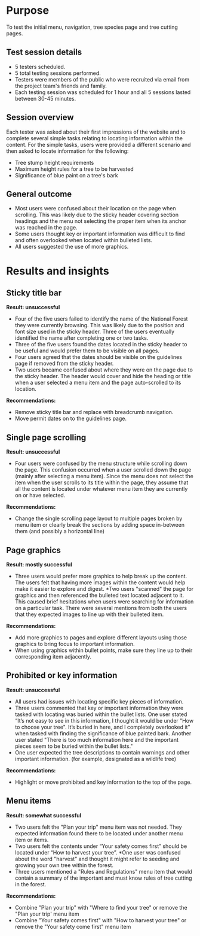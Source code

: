 # Purpose
To test the initial menu, navigation, tree species page and tree cutting pages.
 
## Test session details
* 5 testers scheduled.
* 5 total testing sessions performed.
* Testers were members of the public who were recruited via email from the project team's friends and family. 
* Each testing session was scheduled for 1 hour and all 5 sessions lasted between 30-45 minutes.
 
## Session overview
Each tester was asked about their first impressions of the website and to  complete several simple tasks relating to locating information within the content. For the simple tasks, users were provided a different scenario and then asked to locate information for the following:
* Tree stump height requirements
* Maximum height rules for a tree to be harvested
* Significance of blue paint on a tree's bark

## General outcome
* Most users were confused about their location on the page when scrolling. This was likely due to the sticky header covering section headings and the menu not selecting the proper item when its anchor was reached in the page. 
* Some users thought key or important information was difficult to find and often overlooked when located within bulleted lists. 
* All users suggested the use of more graphics.


# Results and insights


## Sticky title bar

**Result: unsuccessful**

* Four of the five users failed to identify the name of the National Forest they were currently browsing. This was likely due to the position and font size used in the sticky header. Three of the users eventually identified the name after completing one or two tasks.
* Three of the five users found the dates located in the sticky header to be useful and would prefer them to be visible on all pages.
* Four users agreed that the dates should be visible on the guidelines page if removed from the sticky header.
* Two users became confused about where they were on the page due to the sticky header. The header would cover and hide the heading or title when a user selected a menu item and the page auto-scrolled to its location.

**Recommendations:**

* Remove sticky title bar and replace with breadcrumb navigation.
* Move permit dates on to the guidelines page.
 

## Single page scrolling

**Result: unsuccessful**

* Four users were confused by the menu structure while scrolling down the page. This confusion occurred when a user scrolled down the page (mainly after selecting a menu item). Since the menu does not select the item when the user scrolls to its title within the page, they assume that all the content is located under whatever menu item they are currently on or have selected.

**Recommendations:**

* Change the single scrolling page layout to multiple pages broken by menu item or clearly break the sections by adding space in-between them (and possibly a horizontal line)
 
 
## Page graphics

**Result: mostly successful**

* Three users would prefer more graphics to help break up the content. The users felt that having more images within the content would help make it easier to explore and digest.
*Two users "scanned" the page for graphics and then referenced the bulleted text located adjacent to it. This caused brief hesitations when users were searching for information on a particular task. There were several mentions from both the users that they expected images to line up with their bulleted item. 

**Recommendations:**

* Add more graphics to pages and explore different layouts using those graphics to bring focus to important information.
* When using graphics within bullet points, make sure they line up to their corresponding item adjacently.


## Prohibited or key information

**Result: unsuccessful**

* All users had issues with locating specific key pieces of information.
* Three users commented that key or important information they were tasked with locating was buried within the bullet lists. One user stated “It’s not easy to see in this information, I thought it would be under "How to choose your tree". It’s buried in here, and I completely overlooked it” when tasked with finding the significance of blue painted bark. Another user stated "There is too much information here and the important pieces seem to be buried within the bullet lists." 
* One user expected the tree descriptions to contain warnings and other important information. (for example, designated as a wildlife tree)


**Recommendations:**

* Highlight or move prohibited and key information to the top of the page.


## Menu items

**Result: somewhat successful**

* Two users felt the "Plan your trip" menu item was not needed. They expected information found there to be located under another menu item or items. 
* Two users felt the contents under “Your safety comes first” should be located under “How to harvest your tree”.
*One user was confused about the word "harvest" and thought it might refer to seeding and growing your own tree within the forest.
* Three users mentioned a "Rules and Regulations" menu item that would contain a summary of the important and must know rules of tree cutting in the forest.

**Recommendations:**

* Combine "Plan your trip" with "Where to find your tree" or remove the "Plan your trip' menu item
* Combine "Your safety comes first" with "How to harvest your tree" or remove the "Your safety come first" menu item
